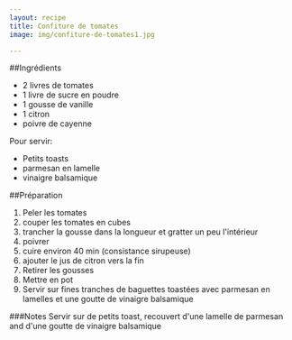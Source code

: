 ```yaml
---
layout: recipe
title: Confiture de tomates
image: img/confiture-de-tomates1.jpg

---
```


##Ingrédients
* 2 livres de tomates
* 1 livre de sucre en poudre
* 1 gousse de vanille
* 1 citron
* poivre de cayenne

Pour servir:

* Petits toasts
* parmesan en lamelle
* vinaigre balsamique

##Préparation
1. Peler les tomates
2. couper les tomates en cubes
3. trancher la gousse dans la longueur et gratter un peu l'intérieur
4. poivrer
5. cuire environ 40 min (consistance sirupeuse)
6. ajouter le jus de citron vers la fin
7. Retirer les gousses
8. Mettre en pot
9. Servir sur fines tranches de baguettes toastées avec parmesan en lamelles et une goutte de vinaigre balsamique

###Notes
Servir sur de petits toast, recouvert d'une lamelle de parmesan and d'une goutte de vinaigre balsamique